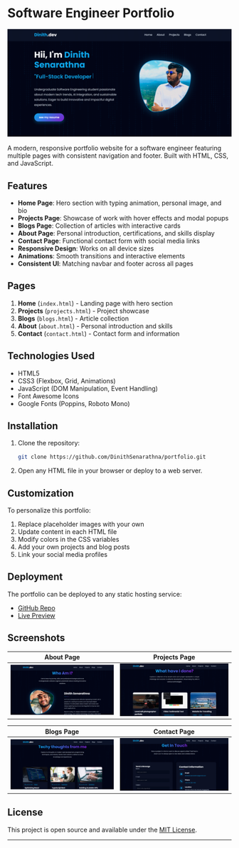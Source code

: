 # Software Engineer Portfolio

![Portfolio Screenshot](https://raw.githubusercontent.com/DinithSenarathna/portfolio/main/previews/home.png)

A modern, responsive portfolio website for a software engineer featuring multiple pages with consistent navigation and footer. Built with HTML, CSS, and JavaScript.

## Features

- **Home Page**: Hero section with typing animation, personal image, and bio
- **Projects Page**: Showcase of work with hover effects and modal popups
- **Blogs Page**: Collection of articles with interactive cards
- **About Page**: Personal introduction, certifications, and skills display
- **Contact Page**: Functional contact form with social media links
- **Responsive Design**: Works on all device sizes
- **Animations**: Smooth transitions and interactive elements
- **Consistent UI**: Matching navbar and footer across all pages

## Pages

1. **Home** (`index.html`) - Landing page with hero section
2. **Projects** (`projects.html`) - Project showcase
3. **Blogs** (`blogs.html`) - Article collection
4. **About** (`about.html`) - Personal introduction and skills
5. **Contact** (`contact.html`) - Contact form and information

## Technologies Used

- HTML5
- CSS3 (Flexbox, Grid, Animations)
- JavaScript (DOM Manipulation, Event Handling)
- Font Awesome Icons
- Google Fonts (Poppins, Roboto Mono)

## Installation

1. Clone the repository:
   ```bash
   git clone https://github.com/DinithSenarathna/portfolio.git
   ```

2. Open any HTML file in your browser or deploy to a web server.

## Customization

To personalize this portfolio:

1. Replace placeholder images with your own
2. Update content in each HTML file
3. Modify colors in the CSS variables
4. Add your own projects and blog posts
5. Link your social media profiles

## Deployment

The portfolio can be deployed to any static hosting service:

- [GitHub Repo](https://github.com/DinithSenarathna/portfolio)
- [Live Preview](https://dinithsenarathna.netlify.app/)

## Screenshots

| About Page | Projects Page |
|-----------|---------------|
| ![About](https://raw.githubusercontent.com/DinithSenarathna/portfolio/main/previews/about.png) | ![Projects](https://raw.githubusercontent.com/DinithSenarathna/portfolio/main/previews/projects.png) |

| Blogs Page | Contact Page |
|------------|------------|
| ![Blogs](https://raw.githubusercontent.com/DinithSenarathna/portfolio/main/previews/blogs.png) | ![Contact](https://raw.githubusercontent.com/DinithSenarathna/portfolio/main/previews/contact.png) |

## License

This project is open source and available under the [MIT License](LICENSE).

---
